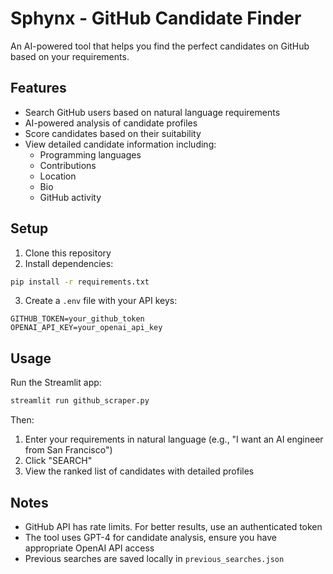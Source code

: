 # Sphynx - GitHub Candidate Finder

An AI-powered tool that helps you find the perfect candidates on GitHub based on your requirements.

## Features

- Search GitHub users based on natural language requirements
- AI-powered analysis of candidate profiles
- Score candidates based on their suitability
- View detailed candidate information including:
  - Programming languages
  - Contributions
  - Location
  - Bio
  - GitHub activity

## Setup

1. Clone this repository
2. Install dependencies:
```bash
pip install -r requirements.txt
```

3. Create a `.env` file with your API keys:
```
GITHUB_TOKEN=your_github_token
OPENAI_API_KEY=your_openai_api_key
```

## Usage

Run the Streamlit app:
```bash
streamlit run github_scraper.py
```

Then:
1. Enter your requirements in natural language (e.g., "I want an AI engineer from San Francisco")
2. Click "SEARCH"
3. View the ranked list of candidates with detailed profiles

## Notes

- GitHub API has rate limits. For better results, use an authenticated token
- The tool uses GPT-4 for candidate analysis, ensure you have appropriate OpenAI API access
- Previous searches are saved locally in `previous_searches.json` 